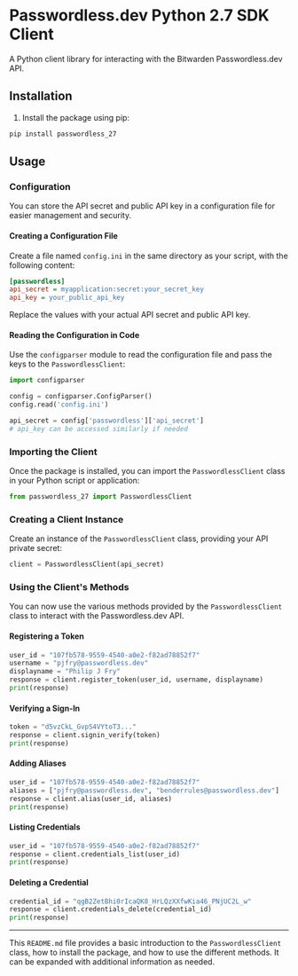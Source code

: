 # Passwordless.dev Python 2.7 SDK Client

A Python client library for interacting with the Bitwarden Passwordless.dev API.

## Installation

1. Install the package using pip:

```bash
pip install passwordless_27
```

## Usage

### Configuration

You can store the API secret and public API key in a configuration file for easier management and security.

#### Creating a Configuration File

Create a file named `config.ini` in the same directory as your script, with the following content:

```ini
[passwordless]
api_secret = myapplication:secret:your_secret_key
api_key = your_public_api_key
```

Replace the values with your actual API secret and public API key.

#### Reading the Configuration in Code

Use the `configparser` module to read the configuration file and pass the keys to the `PasswordlessClient`:

```python
import configparser

config = configparser.ConfigParser()
config.read('config.ini')

api_secret = config['passwordless']['api_secret']
# api_key can be accessed similarly if needed

```



### Importing the Client

Once the package is installed, you can import the `PasswordlessClient` class in your Python script or application:

```python
from passwordless_27 import PasswordlessClient
```

### Creating a Client Instance

Create an instance of the `PasswordlessClient` class, providing your API private secret:

```python
client = PasswordlessClient(api_secret)
```

### Using the Client's Methods

You can now use the various methods provided by the `PasswordlessClient` class to interact with the Passwordless.dev API.

#### Registering a Token

```python
user_id = "107fb578-9559-4540-a0e2-f82ad78852f7"
username = "pjfry@passwordless.dev"
displayname = "Philip J Fry"
response = client.register_token(user_id, username, displayname)
print(response)
```

#### Verifying a Sign-In

```python
token = "d5vzCkL_GvpS4VYtoT3..."
response = client.signin_verify(token)
print(response)
```

#### Adding Aliases

```python
user_id = "107fb578-9559-4540-a0e2-f82ad78852f7"
aliases = ["pjfry@passwordless.dev", "benderrules@passwordless.dev"]
response = client.alias(user_id, aliases)
print(response)
```

#### Listing Credentials

```python
user_id = "107fb578-9559-4540-a0e2-f82ad78852f7"
response = client.credentials_list(user_id)
print(response)
```

#### Deleting a Credential

```python
credential_id = "qgB2ZetBhi0rIcaQK8_HrLQzXXfwKia46_PNjUC2L_w"
response = client.credentials_delete(credential_id)
print(response)
```

---

This `README.md` file provides a basic introduction to the `PasswordlessClient` class, how to install the package, and how to use the different methods. It can be expanded with additional information as needed.